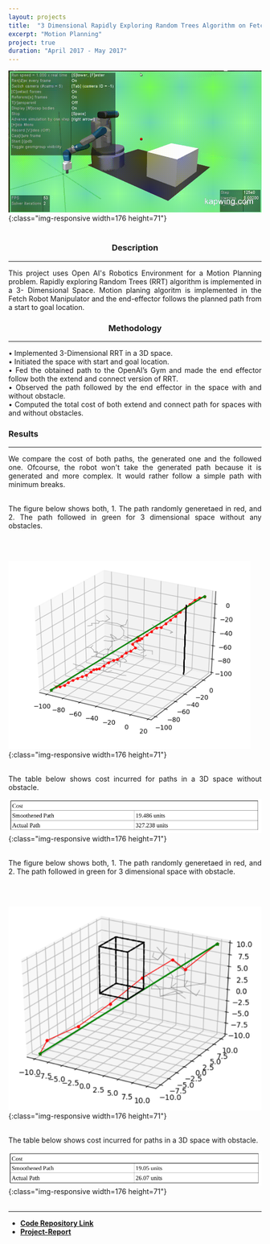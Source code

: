 ```yaml
---
layout: projects
title:  "3 Dimensional Rapidly Exploring Random Trees Algorithm on Fetch Robot"
excerpt: "Motion Planning"
project: true
duration: "April 2017 - May 2017"
---
```


![image-title-here](/assets/img/mp1.gif){:class="img-responsive width=176 height=71"}   
<br/>

<center><h3>Description</h3></center>
<hr class="star-primary">
<p style="text-align: justify"> This project uses Open AI's Robotics Environment for a Motion Planning problem. Rapidly exploring Random Trees (RRT) algorithm is implemented in a 3- Dimensional Space. Motion planing algoritm is implemented in the Fetch Robot Manipulator and the end-effector follows the planned path from a start to goal location. </p>


<center><h3>Methodology</h3></center>
<hr class="star-primary">
<p style="text-align: justify">
• Implemented 3-Dimensional RRT in a 3D space.<br/>
• Initiated the space with start and goal location.<br/>
• Fed the obtained path to the OpenAI’s Gym and made the end    effector follow both the extend and connect version of RRT.<br/>
• Observed the path followed by the end effector in the space with and without obstacle.<br/>
• Computed the total cost of both extend and connect path for spaces with and without obstacles.<br/>
</p>


<h3>Results</h3>
<hr class="star-primary">
<p style="text-align: justify"> We compare the cost of both paths, the generated one and the followed one. Ofcourse, the robot won't take the generated path because it is generated and more complex. It would rather follow a simple path with minimum breaks.<br/><br/></p>

<p style="text-align: justify">The figure below shows both, 1. The path randomly generetaed in red, and 2. The path followed in green for 3 dimensional space without any obstacles.</p><br/><br/>

![image-title-here](/assets/img/3drrt1.png){:class="img-responsive width=176 height=71"} <br/><br/>

<p style="text-align: justify"> The table below shows cost incurred for paths in a 3D space without obstacle.</p>

![image-title-here](/assets/img/3drrt1r.png){:class="img-responsive width=176 height=71"} <br/><br/>

<p style="text-align: justify;">The figure below shows both, 1. The path randomly generetaed in red, and 2. The path followed in green for 3 dimensional space with obstacle.</p><br/><br/>

![image-title-here](/assets/img/3drrt2.png){:class="img-responsive width=176 height=71"} <br/><br/>

<p style="text-align: justify"> The table below shows cost incurred for paths in a 3D space with obstacle.</p>

![image-title-here](/assets/img/3drrt2r.png){:class="img-responsive width=176 height=71"} <br/><br/>

<hr class="star-primary">
                            
<ul class="list-inline item-details">
                                
<li>
<strong><a target="_blank"  href="https://github.com/nalinraut/Indoor-Scene-Recognition">Code Repository Link <i class="fa fa-fw fa-github"></i></a>
</strong>
</li>
<li>
<strong><a href="javascript:void(0);">Project-Report</a>
</strong>
</li>
</ul>
     

